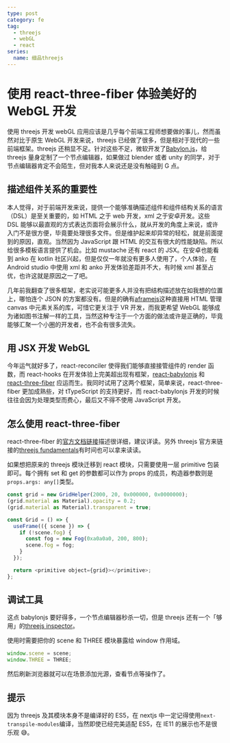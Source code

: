 ```yaml
---
type: post
category: fe
tag:
  - threejs
  - webGL
  - react
series:
  name: 细品threejs
---
```


# 使用 react-three-fiber 体验美好的 WebGL 开发

使用 threejs 开发 webGL 应用应该是几乎每个前端工程师想要做的事儿，然而虽然对比于原生 WebGL 开发来说，threejs 已经做了很多，但是相对于现代的一些前端框架。threejs 还稍显不足。针对这些不足，微软开发了[Babylon.js](https://www.babylonjs.com/)，给 threejs 量身定制了一个节点编辑器，如果做过 blender 或者 unity 的同学，对于节点编辑器肯定不会陌生，但对我本人来说还是没有触碰到 G 点。

## 描述组件关系的重要性

本人觉得，对于前端开发来说，提供一个能够准确描述组件和组件结构关系的语言（DSL）是至关重要的，如 HTML 之于 web 开发，xml 之于安卓开发。这些 DSL 能够以最直观的方式表达页面将会展示什么，就从开发的角度上来说，或许入门不是很方便，毕竟要处理很多文件。但是维护起来却异常的轻松，就是前面提到的原因，直观。当然因为 JavaScript 跟 HTML 的交互有很大的性能缺陷。所以给很多模板语言提供了机会。比如 mustache 还有 react 的 JSX。在安卓也能看到 anko 在 kotlin 社区兴起，但是仅仅一年就没有更多人使用了，个人体验，在 Android studio 中使用 xml 和 anko 开发体验差距并不大，有时候 xml 甚至占优，也许这就是原因之一了吧。

几年前我翻查了很多框架，老实说可能更多人并没有把结构描述放在如我想的位置上，哪怕连个 JSON 的方案都没有。但是的确有[aframejs](https://aframe.io/)这种直接用 HTML 管理 canvas 中元素关系的库，可惜它更关注于 VR 开发，而我更希望 WebGL 能够成为诸如图书注解一样的工具，当然这种专注于一个方面的做法或许是正确的，毕竟能够汇聚一个小圈的开发者，也不会有很多流失。

## 用 JSX 开发 WebGL

今年运气就好多了，react-reconciler 使得我们能够直接接管组件的 render 函数，而 react-hooks 在开发体验上完美超出现有框架，[react-babylonjs](https://github.com/brianzinn/react-babylonJS) 和 [react-three-fiber](https://github.com/react-spring/react-three-fiber) 应运而生。我同时试用了这两个框架，简单来说，react-three-fiber 更加成熟些，对 tTypeScript 的支持更好，而 react-babylonjs 开发的时候往往会因为处理类型而费心，最后又不得不使用 JavaScript 开发。

## 怎么使用 react-three-fiber

react-three-fiber 的[官方文档链接](https://inspiring-wiles-b4ffe0.netlify.com/)描述很详细，建议详读。另外 threejs 官方来链接的[threejs fundamentals](https://threejsfundamentals.org/)有时间也可以拿来读读。

如果想把原来的 threejs 模块迁移到 react 模块，只需要使用一层 primitive 包装即可。每个拥有 set 和 get 的参数都可以作为 props 的成员，构造器参数则是`props.args: any[]`类型。

```JavaScript
const grid = new GridHelper(2000, 20, 0x000000, 0x0000000);
(grid.material as Material).opacity = 0.2;
(grid.material as Material).transparent = true;

const Grid = () => {
  useFrame(({ scene }) => {
    if (!scene.fog) {
      const fog = new Fog(0xa0a0a0, 200, 800);
      scene.fog = fog;
    }
  });

  return <primitive object={grid}></primitive>;
};

```

## 调试工具

这点 babylonjs 要好得多，一个节点编辑器秒杀一切，但是 threejs 还有一个「够用」的[threejs inspector](https://chrome.google.com/webstore/detail/threejs-inspector/dnhjfclbfhcbcdfpjaeacomhbdfjbebi?hl=en)。

使用时需要把你的 scene 和 THREE 模块暴露给 window 作用域。

```JavaScript
window.scene = scene;
window.THREE = THREE;
```

然后刷新浏览器就可以在场景添加光源，查看节点等操作了。

## 提示

因为 threejs 及其模块本身不是编译好的 ES5，在 nextjs 中一定记得使用`next-transpile-modules`编译，当然即使已经完美适配 ES5，在 IE11 的展示也不是很乐观 😅。
